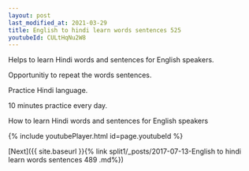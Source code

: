 ```yaml
---
layout: post
last_modified_at: 2021-03-29
title: English to hindi learn words sentences 525 
youtubeId: CULtHqNu2W8
---
```

 
 
Helps to learn Hindi words and sentences for English speakers.

Opportunitiy to repeat the words sentences. 

Practice Hindi language. 
 
10 minutes practice every day. 
 
How to learn Hindi words and sentences for English speakers 
 
{% include youtubePlayer.html id=page.youtubeId %}
 
 
[Next]({{ site.baseurl }}{% link  split1/_posts/2017-07-13-English to hindi learn words sentences 489 .md%})
 
